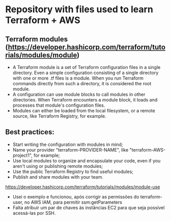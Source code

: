 # Repository with files used to learn Terraform + AWS
## Terraform modules (https://developer.hashicorp.com/terraform/tutorials/modules/module)
* A Terraform module is a set of Terraform configuration files in a single directory. Even a simple configuration consisting of a single directory with one or more .tf files is a module. When you run Terraform commands directly from such a directory, it is considered the root module.
* A configuration can use module blocks to call modules in other directories. When Terraform encounters a module block, it loads and processes that module's configuration files.
* Modules can either be loaded from the local filesystem, or a remote source, like Terraform Registry, for example.
## Best practices:
* Start writing the configuration with modules in mind;
* Name your provider "terraform-PROVIDER-NAME", like "terraform-AWS-project1", for example;
* Use local modules to organize and encapsulate your code, even if you aren't using or publishing remote modules;
* Use the public Terraform Registry to find useful modules;
* Publish and share modules with your team.

https://developer.hashicorp.com/terraform/tutorials/modules/module-use

* Usei o exemplo e funcionou, após corrigir as permissões do terraform-user, no AWS IAM, para permitir ssm:getParameters
* Falta atribuir um par de chaves às instâncias EC2 para que seja possível acessá-las por SSH.
